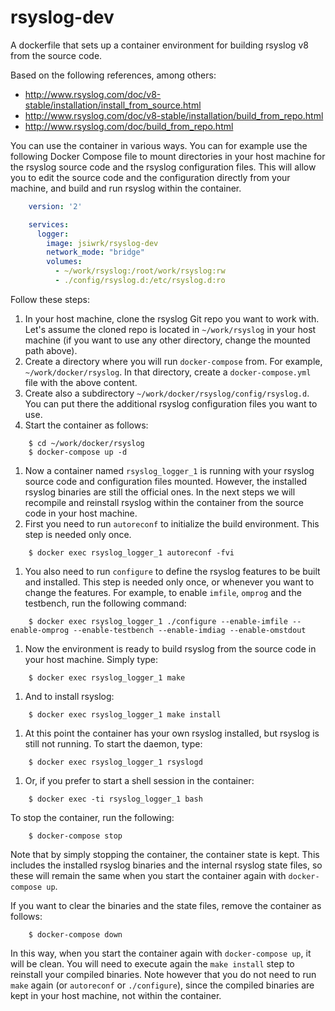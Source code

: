 rsyslog-dev
===========
A dockerfile that sets up a container environment for building rsyslog v8 from the source code.

Based on the following references, among others:
* http://www.rsyslog.com/doc/v8-stable/installation/install_from_source.html
* http://www.rsyslog.com/doc/v8-stable/installation/build_from_repo.html
* http://www.rsyslog.com/doc/build_from_repo.html

You can use the container in various ways. You can for example use the following Docker Compose file to mount directories in your host machine for the rsyslog source code and the rsyslog configuration files. This will allow you to edit the source code and the configuration directly from your machine, and build and run rsyslog within the container.
```yaml
    version: '2'

    services:
      logger:
        image: jsiwrk/rsyslog-dev
        network_mode: "bridge"
        volumes:
          - ~/work/rsyslog:/root/work/rsyslog:rw
          - ./config/rsyslog.d:/etc/rsyslog.d:ro
```

Follow these steps:
1. In your host machine, clone the rsyslog Git repo you want to work with. Let's assume the cloned repo is located in `~/work/rsyslog` in your host machine (if you want to use any other directory, change the mounted path above).
1. Create a directory where you will run `docker-compose` from. For example, `~/work/docker/rsyslog`. In that directory, create a `docker-compose.yml` file with the above content.
1. Create also a subdirectory `~/work/docker/rsyslog/config/rsyslog.d`. You can put there the additional rsyslog configuration files you want to use.
1. Start the container as follows:
```
    $ cd ~/work/docker/rsyslog
    $ docker-compose up -d
```
1. Now a container named `rsyslog_logger_1` is running with your rsyslog source code and configuration files mounted. However, the installed rsyslog binaries are still the official ones. In the next steps we will recompile and reinstall rsyslog within the container from the source code in your host machine.
1. First you need to run `autoreconf` to initialize the build environment. This step is needed only once.
```
    $ docker exec rsyslog_logger_1 autoreconf -fvi
```
1. You also need to run `configure` to define the rsyslog features to be built and installed. This step is needed only once, or whenever you want to change the features. For example, to enable `imfile`, `omprog` and the testbench, run the following command:
```
    $ docker exec rsyslog_logger_1 ./configure --enable-imfile --enable-omprog --enable-testbench --enable-imdiag --enable-omstdout
```
1. Now the environment is ready to build rsyslog from the source code in your host machine. Simply type:
```
    $ docker exec rsyslog_logger_1 make
```
1. And to install rsyslog:
```
    $ docker exec rsyslog_logger_1 make install
```
1. At this point the container has your own rsyslog installed, but rsyslog is still not running. To start the daemon, type:
```
    $ docker exec rsyslog_logger_1 rsyslogd
```
1. Or, if you prefer to start a shell session in the container:
```
    $ docker exec -ti rsyslog_logger_1 bash
```

To stop the container, run the following:
```
    $ docker-compose stop
```

Note that by simply stopping the container, the container state is kept. This includes the installed rsyslog binaries and the internal rsyslog state files, so these will remain the same when you start the container again with `docker-compose up`.

If you want to clear the binaries and the state files, remove the container as follows:
```
    $ docker-compose down
```

In this way, when you start the container again with `docker-compose up`, it will be clean. You will need to execute again the `make install` step to reinstall your compiled binaries. Note however that you do not need to run `make` again (or `autoreconf` or `./configure`), since the compiled binaries are kept in your host machine, not within the container.
